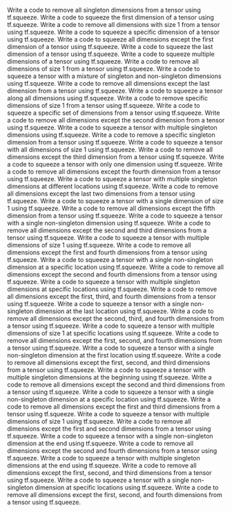 Write a code to remove all singleton dimensions from a tensor using tf.squeeze.
Write a code to squeeze the first dimension of a tensor using tf.squeeze.
Write a code to remove all dimensions with size 1 from a tensor using tf.squeeze.
Write a code to squeeze a specific dimension of a tensor using tf.squeeze.
Write a code to squeeze all dimensions except the first dimension of a tensor using tf.squeeze.
Write a code to squeeze the last dimension of a tensor using tf.squeeze.
Write a code to squeeze multiple dimensions of a tensor using tf.squeeze.
Write a code to remove all dimensions of size 1 from a tensor using tf.squeeze.
Write a code to squeeze a tensor with a mixture of singleton and non-singleton dimensions using tf.squeeze.
Write a code to remove all dimensions except the last dimension from a tensor using tf.squeeze.
Write a code to squeeze a tensor along all dimensions using tf.squeeze.
Write a code to remove specific dimensions of size 1 from a tensor using tf.squeeze.
Write a code to squeeze a specific set of dimensions from a tensor using tf.squeeze.
Write a code to remove all dimensions except the second dimension from a tensor using tf.squeeze.
Write a code to squeeze a tensor with multiple singleton dimensions using tf.squeeze.
Write a code to remove a specific singleton dimension from a tensor using tf.squeeze.
Write a code to squeeze a tensor with all dimensions of size 1 using tf.squeeze.
Write a code to remove all dimensions except the third dimension from a tensor using tf.squeeze.
Write a code to squeeze a tensor with only one dimension using tf.squeeze.
Write a code to remove all dimensions except the fourth dimension from a tensor using tf.squeeze.
Write a code to squeeze a tensor with multiple singleton dimensions at different locations using tf.squeeze.
Write a code to remove all dimensions except the last two dimensions from a tensor using tf.squeeze.
Write a code to squeeze a tensor with a single dimension of size 1 using tf.squeeze.
Write a code to remove all dimensions except the fifth dimension from a tensor using tf.squeeze.
Write a code to squeeze a tensor with a single non-singleton dimension using tf.squeeze.
Write a code to remove all dimensions except the second and third dimensions from a tensor using tf.squeeze.
Write a code to squeeze a tensor with multiple dimensions of size 1 using tf.squeeze.
Write a code to remove all dimensions except the first and fourth dimensions from a tensor using tf.squeeze.
Write a code to squeeze a tensor with a single non-singleton dimension at a specific location using tf.squeeze.
Write a code to remove all dimensions except the second and fourth dimensions from a tensor using tf.squeeze.
Write a code to squeeze a tensor with multiple singleton dimensions at specific locations using tf.squeeze.
Write a code to remove all dimensions except the first, third, and fourth dimensions from a tensor using tf.squeeze.
Write a code to squeeze a tensor with a single non-singleton dimension at the last location using tf.squeeze.
Write a code to remove all dimensions except the second, third, and fourth dimensions from a tensor using tf.squeeze.
Write a code to squeeze a tensor with multiple dimensions of size 1 at specific locations using tf.squeeze.
Write a code to remove all dimensions except the first, second, and fourth dimensions from a tensor using tf.squeeze.
Write a code to squeeze a tensor with a single non-singleton dimension at the first location using tf.squeeze.
Write a code to remove all dimensions except the first, second, and third dimensions from a tensor using tf.squeeze.
Write a code to squeeze a tensor with multiple singleton dimensions at the beginning using tf.squeeze.
Write a code to remove all dimensions except the second and third dimensions from a tensor using tf.squeeze.
Write a code to squeeze a tensor with a single non-singleton dimension at a specific location using tf.squeeze.
Write a code to remove all dimensions except the first and third dimensions from a tensor using tf.squeeze.
Write a code to squeeze a tensor with multiple dimensions of size 1 using tf.squeeze.
Write a code to remove all dimensions except the first and second dimensions from a tensor using tf.squeeze.
Write a code to squeeze a tensor with a single non-singleton dimension at the end using tf.squeeze.
Write a code to remove all dimensions except the second and fourth dimensions from a tensor using tf.squeeze.
Write a code to squeeze a tensor with multiple singleton dimensions at the end using tf.squeeze.
Write a code to remove all dimensions except the first, second, and third dimensions from a tensor using tf.squeeze.
Write a code to squeeze a tensor with a single non-singleton dimension at specific locations using tf.squeeze.
Write a code to remove all dimensions except the first, second, and fourth dimensions from a tensor using tf.squeeze.